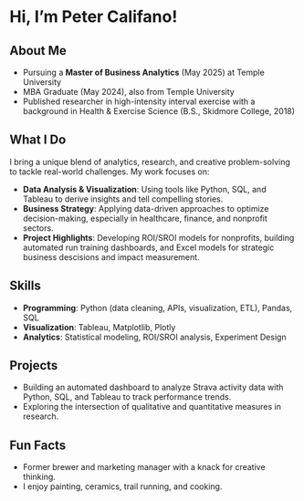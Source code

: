 # Hi, I’m Peter Califano!

## About Me
- Pursuing a **Master of Business Analytics** (May 2025) at Temple University  
- MBA Graduate (May 2024), also from Temple University  
- Published researcher in high-intensity interval exercise with a background in Health & Exercise Science (B.S., Skidmore College, 2018)  

## What I Do
I bring a unique blend of analytics, research, and creative problem-solving to tackle real-world challenges. My work focuses on:
- **Data Analysis & Visualization**: Using tools like Python, SQL, and Tableau to derive insights and tell compelling stories.  
- **Business Strategy**: Applying data-driven approaches to optimize decision-making, especially in healthcare, finance, and nonprofit sectors.  
- **Project Highlights**: Developing ROI/SROI models for nonprofits, building automated run training dashboards, and Excel models for strategic business descisions and impact measurement.  

## Skills
- **Programming**: Python (data cleaning, APIs, visualization, ETL), Pandas, SQL  
- **Visualization**: Tableau, Matplotlib, Plotly  
- **Analytics**: Statistical modeling, ROI/SROI analysis, Experiment Design

## Projects
- Building an automated dashboard to analyze Strava activity data with Python, SQL, and Tableau to track performance trends.  
- Exploring the intersection of qualitative and quantitative measures in research.  

## Fun Facts
- Former brewer and marketing manager with a knack for creative thinking.  
- I enjoy painting, ceramics, trail running, and cooking.  
